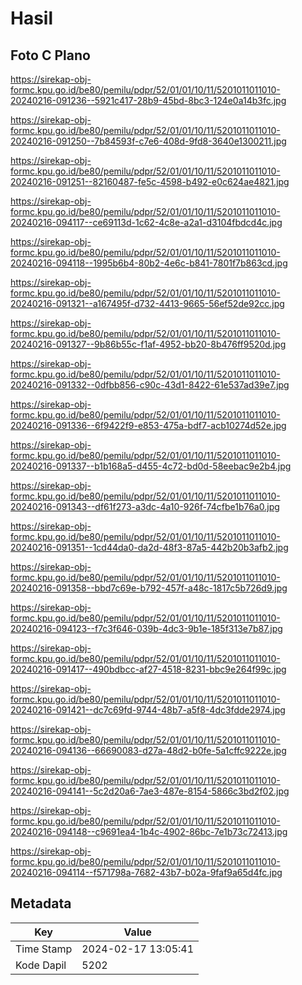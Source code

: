 # Hasil

## Foto C Plano

https://sirekap-obj-formc.kpu.go.id/be80/pemilu/pdpr/52/01/01/10/11/5201011011010-20240216-091236--5921c417-28b9-45bd-8bc3-124e0a14b3fc.jpg

https://sirekap-obj-formc.kpu.go.id/be80/pemilu/pdpr/52/01/01/10/11/5201011011010-20240216-091250--7b84593f-c7e6-408d-9fd8-3640e1300211.jpg

https://sirekap-obj-formc.kpu.go.id/be80/pemilu/pdpr/52/01/01/10/11/5201011011010-20240216-091251--82160487-fe5c-4598-b492-e0c624ae4821.jpg

https://sirekap-obj-formc.kpu.go.id/be80/pemilu/pdpr/52/01/01/10/11/5201011011010-20240216-094117--ce69113d-1c62-4c8e-a2a1-d3104fbdcd4c.jpg

https://sirekap-obj-formc.kpu.go.id/be80/pemilu/pdpr/52/01/01/10/11/5201011011010-20240216-094118--1995b6b4-80b2-4e6c-b841-7801f7b863cd.jpg

https://sirekap-obj-formc.kpu.go.id/be80/pemilu/pdpr/52/01/01/10/11/5201011011010-20240216-091321--a167495f-d732-4413-9665-56ef52de92cc.jpg

https://sirekap-obj-formc.kpu.go.id/be80/pemilu/pdpr/52/01/01/10/11/5201011011010-20240216-091327--9b86b55c-f1af-4952-bb20-8b476ff9520d.jpg

https://sirekap-obj-formc.kpu.go.id/be80/pemilu/pdpr/52/01/01/10/11/5201011011010-20240216-091332--0dfbb856-c90c-43d1-8422-61e537ad39e7.jpg

https://sirekap-obj-formc.kpu.go.id/be80/pemilu/pdpr/52/01/01/10/11/5201011011010-20240216-091336--6f9422f9-e853-475a-bdf7-acb10274d52e.jpg

https://sirekap-obj-formc.kpu.go.id/be80/pemilu/pdpr/52/01/01/10/11/5201011011010-20240216-091337--b1b168a5-d455-4c72-bd0d-58eebac9e2b4.jpg

https://sirekap-obj-formc.kpu.go.id/be80/pemilu/pdpr/52/01/01/10/11/5201011011010-20240216-091343--df61f273-a3dc-4a10-926f-74cfbe1b76a0.jpg

https://sirekap-obj-formc.kpu.go.id/be80/pemilu/pdpr/52/01/01/10/11/5201011011010-20240216-091351--1cd44da0-da2d-48f3-87a5-442b20b3afb2.jpg

https://sirekap-obj-formc.kpu.go.id/be80/pemilu/pdpr/52/01/01/10/11/5201011011010-20240216-091358--bbd7c69e-b792-457f-a48c-1817c5b726d9.jpg

https://sirekap-obj-formc.kpu.go.id/be80/pemilu/pdpr/52/01/01/10/11/5201011011010-20240216-094123--f7c3f646-039b-4dc3-9b1e-185f313e7b87.jpg

https://sirekap-obj-formc.kpu.go.id/be80/pemilu/pdpr/52/01/01/10/11/5201011011010-20240216-091417--490bdbcc-af27-4518-8231-bbc9e264f99c.jpg

https://sirekap-obj-formc.kpu.go.id/be80/pemilu/pdpr/52/01/01/10/11/5201011011010-20240216-091421--dc7c69fd-9744-48b7-a5f8-4dc3fdde2974.jpg

https://sirekap-obj-formc.kpu.go.id/be80/pemilu/pdpr/52/01/01/10/11/5201011011010-20240216-094136--66690083-d27a-48d2-b0fe-5a1cffc9222e.jpg

https://sirekap-obj-formc.kpu.go.id/be80/pemilu/pdpr/52/01/01/10/11/5201011011010-20240216-094141--5c2d20a6-7ae3-487e-8154-5866c3bd2f02.jpg

https://sirekap-obj-formc.kpu.go.id/be80/pemilu/pdpr/52/01/01/10/11/5201011011010-20240216-094148--c9691ea4-1b4c-4902-86bc-7e1b73c72413.jpg

https://sirekap-obj-formc.kpu.go.id/be80/pemilu/pdpr/52/01/01/10/11/5201011011010-20240216-094114--f571798a-7682-43b7-b02a-9faf9a65d4fc.jpg


## Metadata

| Key        | Value               |
| ---------- | ------------------- |
| Time Stamp | 2024-02-17 13:05:41 |
| Kode Dapil | 5202                |



